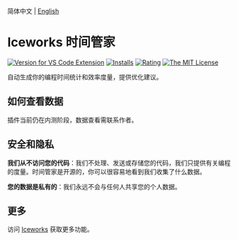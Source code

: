 简体中文 | [English](https://github.com/ice-lab/iceworks/blob/master/extensions/iceworks-time-steward/README.md)

# Iceworks 时间管家

[![Version for VS Code Extension](https://vsmarketplacebadge.apphb.com/version-short/iceworks-team.iceworks-time-steward.svg?logo=visual-studio-code)](https://marketplace.visualstudio.com/items?itemName=iceworks-team.iceworks-time-steward)
[![Installs](https://vsmarketplacebadge.apphb.com/installs-short/iceworks-team.iceworks-time-steward.svg)](https://marketplace.visualstudio.com/items?itemName=iceworks-team.iceworks-time-steward)
[![Rating](https://vsmarketplacebadge.apphb.com/rating-short/iceworks-team.iceworks-time-steward.svg)](https://marketplace.visualstudio.com/items?itemName=iceworks-team.iceworks-time-steward)
[![The MIT License](https://img.shields.io/badge/license-MIT-blue.svg)](http://opensource.org/licenses/MIT)

自动生成你的编程时间统计和效率度量，提供优化建议。

## 如何查看数据

插件当前仍在内测阶段，数据查看需联系作者。

## 安全和隐私

**我们从不访问您的代码**：我们不处理、发送或存储您的代码，我们只提供有关编程的度量。时间管家是开源的，你可以很容易地看到我们收集了什么数据。

**您的数据是私有的**：我们永远不会与任何人共享您的个人数据。

## 更多

访问 [Iceworks](https://marketplace.visualstudio.com/items?itemName=iceworks-team.iceworks) 获取更多功能。
